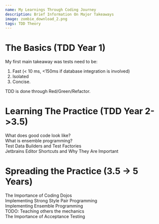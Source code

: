 ```yaml
---
name: My Learnings Through Coding Journey
description: Brief Information On Major Takeaways
image: zombie_download_2.png
tags: TDD Theory 
---
```

   
# The Basics (TDD Year 1)
   
My first main takeaway was tests need to be:

1. Fast (< 10 ms, <150ms if database integration is involved)    
2. Isolated  
3. Concise.  

TDD is done through Red/Green/Refactor.  

# Learning The Practice (TDD Year 2->3.5)  

What does good code look like?  
What is ensemble programming?  
Test Data Builders and Test Factories  
Jetbrains Editor Shortcuts and Why They Are Important  

# Spreading the Practice (3.5 -> 5 Years)  

The Importance of Coding Dojos  
Implementing Strong Style Pair Programming  
Implementing Ensemble Programming  
TODO: Teaching others the mechanics  
The Importance of Acceptance Testing  
